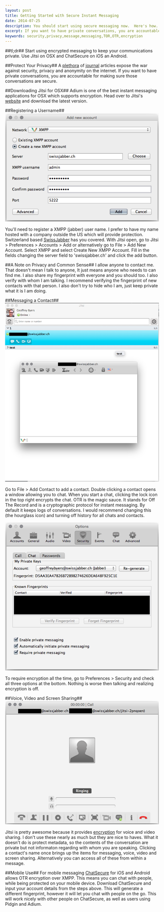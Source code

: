 ```yaml
---
layout: post
title: Getting Started with Secure Instant Messaging
date: 2014-07-25
description: You should start using secure messaging now.  Here's how.
excerpt: If you want to have private conversations, you are accountable for making sure those conversations are secure.
keywords: security,privacy,message,messaging,TOR,OTR,encryption
---
```


##tl;dr##
Start using encrypted messaging to keep your communications private.  Use Jitsi on OSX and ChatSecure on iOS an Android.

##Protect Your Privacy##
A [plethora](http://www.theguardian.com/commentisfree/series/glenn-greenwald-security-liberty) of [journal](http://www.salon.com/writer/glenn_greenwald/) articles expose the war against security, privacy and anonymity on the internet.  If you want to have private conversations, you are accountable for making sure those conversations are secure.

##Downloading Jitsi for OSX##
Adium is one of the best instant messaging applications for OSX which supports encryption.  Head over to Jitsi's [website](https://jitsi.org/Main/Download) and download the latest version.

##Registering a Username##
![jitsi](/public/images/blog/2014-07-25-jitsi_01.png "Jitsi")

You'll need to register a XMPP (jabber) user name.  I prefer to have my name hosted with a company outside the US which will provide protection.  Switzerland based [SwissJabber](http://www.swissjabber.ch) has you covered.  With Jitsi open, go to Jitsi > Preferences > Accounts > Add or alternatively go to File > Add New Account.  Select XMPP and select Create New XMPP Account.  Fill in the fields changing the server field to 'swissjabber.ch' and click the add button.

##A Note on Privacy and Common Sense##
I allow anyone to contact me.  That doesn't mean I talk to anyone, It just means anyone who needs to can find me.  I also share my fingerprint with everyone and you should too.  I also verify with whom I am talking.  I recommend verifying the fingerprint of new contacts with that person.  I also don't try to hide who I am, just keep private what it is I am doing.

##Messaging a Contact##
![jitsi](/public/images/blog/2014-07-25-jitsi_02.png "Jitsi")

Go to File > Add Contact to add a contact.  Double clicking a contact opens a window allowing you to chat.  When you start a chat, clicking the lock icon in the top right encrypts the chat.  OTR is the magic sauce.  It stands for Off The Record and is a cryptographic protocol for instant messaging.  By default it keeps logs of conversations.  I would recommend changing this (the hourglass icon) and turning off history for all chats and contacts.  

![jitsi](/public/images/blog/2014-07-25-jitsi_03.png "Jitsi")

To require encryption all the time, go to Preferences > Security and check all three options at the bottom.  Nothing is worse then talking and realizing encryption is off.

##Voice, Video and Screen Sharing##
![jitsi](/public/images/blog/2014-07-25-jitsi_04.png "Jitsi")

Jitsi is pretty awesome because it provides [encryption](https://jitsi.org/Documentation/ZrtpFAQ#faqFeat) for voice and video sharing.  I don't use these nearly as much but they are nice to haves.  What it doesn't do is protect metadata, so the contents of the conversation are private but not informaton regarding with whom you are speaking.  Clicking a contact's name once brings up the items for messaging, voice, video and screen sharing.  Alternatively you can access all of these from within a message.

##Mobile Use##
For mobile messaging [ChatSecure](https://chatsecure.org) for iOS and Android allows OTR encryption over XMPP.  This means you can chat with people, while being protected on your mobile device.  Download ChatSecure and input your account details from the steps above.  This will generate a different fingerprint, however it will let you chat with people on the go.  This will work nicely with other people on ChatSecure, as well as users using Pidgin and Adium.